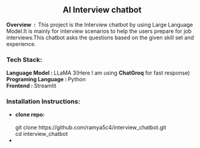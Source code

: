 <html>
  <h2 align=center>AI Interview chatbot</h2>
  <div>
    <p><b>Overview &nbsp:&nbsp </b>This project is the Interview chatbot by using Large Language Model.It is mainly for interview scenarios to help the users prepare for job interviews.This chatbot asks the questions based on the given skill set and experience.</p>
    <h3>Tech Stack:</h3>
    <span><b>Language Model : </b>LLaMA 3(Here I am using <b>ChatGroq</b> for fast response)</span></br>
    <span><b>Programing Language : </b>Python</span></br>
    <span><b>Frontend : </b>Streamlit</span></br>  
  </div>
  <div>
    <h3>Installation Instructions:</h3>
    <ul>
    <li><b>clone repo:</b></li></br>
       <div>git clone https://github.com/ramya5c4/interview_chatbot.git</br>
             cd interview_chatbot</div>
    <li><b></b></li>  
  </div>
</html>
